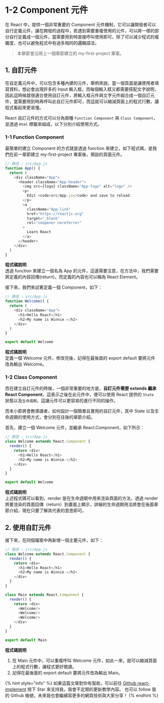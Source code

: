 # 1-2 Component 元件

在 React 中，提供一個非常重要的 Component 元件機制，它可以讓開發者可以自行定義元件，讓在開發的過程中，若遇到需要重複使用的元件，可以將一樣的部分自行定義成一個元件，當需要用到時直接呼叫使用即可，除了可以減少程式的複雜度，也可以避免程式中有過多相同的邏輯語法。

> 本章節會沿用上一個章節建立的 my-first-project 專案。

## 1. 自訂元件

在自定義元件中，可以包含多種內建的元件，舉例來說，當一個頁面是讓使用者填寫資料，想必會出現許多的 Input 輸入框，而每個輸入框又都需要搭配文字說明，因此這時候就很適合使用自訂元件，將輸入框元件與文字元件組合成一個自訂元件，當需要用到時再呼叫此自訂元件即可，而這就可以縮減頁面上的程式行數，讓程式看起來更易懂。

React 自訂元件的方式可以分為兩種 `Function Component` 與 `Class Component`，並透過 `Html` 標籤來組成，以下分別介紹使用方式。

### 1-1 Function Component

最簡單的建立 Component 的方式就是透過 function 來建立，如下程式碼，是我們在前一章節建立 my-first-project 專案後，預設的頁面元件。

```javascript
// 路徑 : src/App.js
function App() {
  return (
    <div className="App">
      <header className="App-header">
        <img src={logo} className="App-logo" alt="logo" />
        <p>
          Edit <code>src/App.js</code> and save to reload.
        </p>
        <a
          className="App-link"
          href="https://reactjs.org"
          target="_blank"
          rel="noopener noreferrer"
        >
          Learn React
        </a>
      </header>
    </div>
  )
}
```

**程式碼說明**  
透過 function 來建立一個名為 App 的元件，這邊需要注意，在方法中，我們需要將定義的內容回傳\(return\)，而定義的內容也可以稱為 React Element。

接下來，我們來試著定義一個 Component，如下：

```javascript
// 路徑 : src/App.js
function Welcome() {
  return (
    <div className="App">
      <h1>Hello React</h1>
      <h2>My name is Winnie.</h2>
    </div>
  )
}

export default Welcome
```

**程式碼說明**  
定義一個 Welcome 元件，修改完後，記得在最後面的 export default 要將元件改為輸出 Welcome。

### 1-2 Class Component

而在建立自訂元件的時候，一個非常重要的地方是，**自訂元件需要 extends 繼承 React Component**，這表示之後在此元件中，便可以使用 React 提供的 `State` 狀態以及`生命週期`，這讓元件可以更容易的進行不同的操作。

而本小節將會教導讀者，如何設計一個簡單且實用的自訂元件，其中 State 以及生命週期的使用方式，會分別在往後的章節介紹。

首先，建立一個 Welcome 元件，並繼承 React.Component，如下所示：

```javascript
// 路徑 : src/App.js
class Welcome extends React.Component {
  render() {
    return <div>
      <h1>Hello React</h1>
      <h2>My name is Winnie.</h2>
    </div>
  }
}

export default Welcome
```

**程式碼說明**  
上述程式碼可以看到，render 是在生命週期中用來渲染頁面的方法，透過 render 將要渲染的頁面回傳（return）到畫面上顯示，詳細的生命週期用法將會在後面章節介紹，現在只要了解其代表的意思即可。

## 2. 使用自訂元件

接下來，在同個檔案中再新增一個主要元件，如下：

```javascript
// 路徑 : src/App.js
class Welcome extends React.Component {
  render() {
    return <div>
      <h1>Hello React</h1>
      <h2>My name is Winnie.</h2>
    </div>
  }
}

class Main extends React.Component {
  render() {
    return <div>
      <Welcome/>
      <Welcome/>
      <Welcome/>
    </div>
  }
}

export default Main
```

**程式碼說明**

1. 在 Main 元件中，可以重複呼叫 Welcome 元件，如此一來，就可以縮減頁面上的程式行數，讓程式更好閱讀。 
2. 記得在最後面的 export default 要將元件改為輸出 Main。

{% hint style="info" %}
如果這篇文章對你有幫助，可以前往 [Github react-implement](https://github.com/weichinhsu/react-implement) 按下 Star 來支持我，我會不定期的更新教學內容。 也可以 follow 我的 Github 帳號，未來我也會繼續寫更多的網頁技術與大家分享！
{% endhint %}



